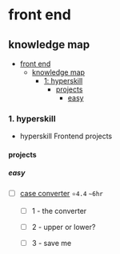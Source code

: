 # front end

## knowledge map
- [front end](#front-end)
  - [knowledge map](#knowledge-map)
    - [1: hyperskill](#1-hyperskill)
      - [projects](#projects)
        - [easy](#easy)

### 1. hyperskill
- hyperskill Frontend projects
#### projects
##### easy
  - [ ] [case converter]() `⭐4.4` `~6hr`
    - [ ] 1 - the converter
    - [ ] 2 - upper or lower?
    - [ ] 3 - save me
    
